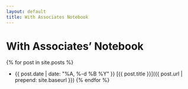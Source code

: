 ```yaml
---
layout: default
title: With Associates Notebook
---
```


# With Associates’ Notebook

{% for post in site.posts %}
- {{ post.date | date: "%A, %-d %B %Y" }}
  [{{ post.title }}]({{ post.url | prepend: site.baseurl }})
{% endfor %}
